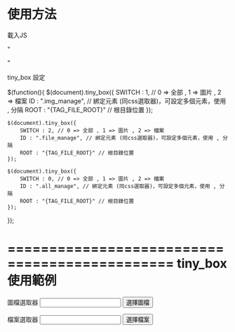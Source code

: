 使用方法
==============================================

載入JS

"
<script src="{TAG_FILE_ROOT}tinymce/tinymce.min.js" type="text/javascript"></script>
<script src="{TAG_FILE_ROOT}tinymce/config.js" type="text/javascript"></script>
<script>
	tiny_load({TAG_FILE_ROOT});
</script>
"

tiny_box 設定

$(function(){
	$(document).tiny_box({
		SWITCH : 1, // 0 => 全部 , 1 => 圖片 , 2 => 檔案
		ID : ".img_manage", // 綁定元素 (同css選取器)，可設定多個元素，使用 , 分隔
		ROOT : "{TAG_FILE_ROOT}" // 根目錄位置
	});
	
	$(document).tiny_box({
		SWITCH : 2, // 0 => 全部 , 1 => 圖片 , 2 => 檔案
		ID : ".file_manage", // 綁定元素 (同css選取器)，可設定多個元素，使用 , 分隔
		ROOT : "{TAG_FILE_ROOT}" // 根目錄位置
	});
	
	$(document).tiny_box({
		SWITCH : 0, // 0 => 全部 , 1 => 圖片 , 2 => 檔案
		ID : ".all_manage", // 綁定元素 (同css選取器)，可設定多個元素，使用 , 分隔
		ROOT : "{TAG_FILE_ROOT}" // 根目錄位置
	});
});


==============================================
tiny_box 使用範例
==============================================

圖檔選取器
<input type="text" id="p_img" name="p_s_pic" value="">
<input type="button" class="img_manage" name="btn" value="選擇圖檔" rel="p_img">

檔案選取器
<input type="text" id="fileid" name="file" value="">
<input type="button" class="file_manage" name="btn" value="選擇檔案" rel="fileid">
